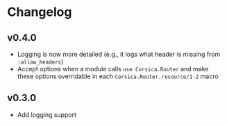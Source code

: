 # Changelog

## v0.4.0

* Logging is now more detailed (e.g., it logs what header is missing from
  `:allow_headers`)
* Accept options when a module calls `use Corsica.Router` and make these options
  overridable in each `Corsica.Router.resource/1-2` macro

## v0.3.0

* Add logging support
